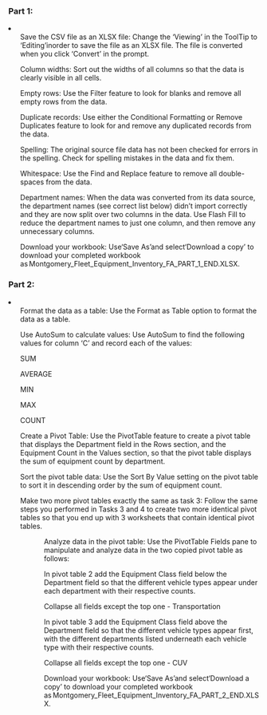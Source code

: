 <h3>Part 1: </h3>

<li>
  <ol>Save the CSV file as an XLSX file: Change the ‘Viewing’ in the ToolTip to ‘Editing’inorder to save the file as an XLSX file. The file is converted when you click ‘Convert’ in the prompt.</ol>
  <ol>Column widths: Sort out the widths of all columns so that the data is clearly visible in all cells.</ol>
  <ol>Empty rows: Use the Filter feature to look for blanks and remove all empty rows from the data.</ol>
  <ol>Duplicate records: Use either the Conditional Formatting or Remove Duplicates feature to look for and remove any duplicated records from the data.</ol>
  <ol>Spelling: The original source file data has not been checked for errors in the spelling. Check for spelling mistakes in the data and fix them.</ol>
  <ol>Whitespace: Use the Find and Replace feature to remove all double-spaces from the data.</ol>
  <ol>Department names: When the data was converted from its data source, the department names (see correct list below) didn’t import correctly and they are now split over two columns in the data. Use Flash Fill to reduce the department names to just one column, and then remove any unnecessary columns.</ol>
  <ol>Download your workbook: Use‘Save As’and select‘Download a copy’ to download your completed workbook as Montgomery_Fleet_Equipment_Inventory_FA_PART_1_END.XLSX.</ol>
</li>

<h3>Part 2: </h3>

<li>
  <ol>Format the data as a table: Use the Format as Table option to format the data as a table.</ol>
  <ol>Use AutoSum to calculate values: Use AutoSum to find the following values for column ‘C’ and record each of the values:</ol>
    <ul>SUM</ul>
    <ul>AVERAGE</ul>
    <ul>MIN</ul>
    <ul>MAX</ul>
    <ul>COUNT</ul>

  <ol>Create a Pivot Table: Use the PivotTable feature to create a pivot table that displays the Department field in the Rows section, and the Equipment Count in the Values section, so that the pivot table displays the sum of equipment count by department.</ol>
  <ol>Sort the pivot table data: Use the Sort By Value setting on the pivot table to sort it in descending order by the sum of equipment count.</ol>
  <ol>Make two more pivot tables exactly the same as task 3: Follow the same steps you performed in Tasks 3 and 4 to create two more identical pivot tables so that you end up with 3 worksheets that contain identical pivot tables.<ol>
  <ol>Analyze data in the pivot table: Use the PivotTable Fields pane to manipulate and analyze data in the two copied pivot table as follows:</ol>
    <ul>In pivot table 2 add the Equipment Class field below the Department field so that the different vehicle types appear under each department with their respective counts.</ul>
    <ul>Collapse all fields except the top one - Transportation</ul>
    <ul>In pivot table 3 add the Equipment Class field above the Department field so that the different vehicle types appear first, with the different departments listed underneath each vehicle type with their respective counts.</ul>
    <ul>Collapse all fields except the top one - CUV</ul>
   <ol>Download your workbook: Use‘Save As’and select‘Download a copy’ to download your completed workbook as Montgomery_Fleet_Equipment_Inventory_FA_PART_2_END.XLSX.</ol>
</li>
